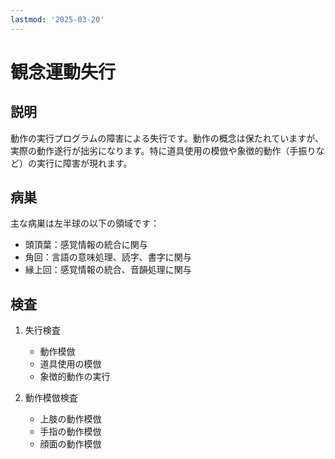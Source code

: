 ```yaml
---
lastmod: '2025-03-20'
---
```


# 観念運動失行

## 説明
動作の実行プログラムの障害による失行です。動作の概念は保たれていますが、実際の動作遂行が拙劣になります。特に道具使用の模倣や象徴的動作（手振りなど）の実行に障害が現れます。

## 病巣
主な病巣は左半球の以下の領域です：
- 頭頂葉：感覚情報の統合に関与
- 角回：言語の意味処理、読字、書字に関与
- 縁上回：感覚情報の統合、音韻処理に関与

## 検査
1. 失行検査
   - 動作模倣
   - 道具使用の模倣
   - 象徴的動作の実行

2. 動作模倣検査
   - 上肢の動作模倣
   - 手指の動作模倣
   - 顔面の動作模倣 
